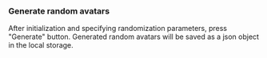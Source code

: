 ### Generate random avatars

After initialization and specifying randomization parameters, press "Generate" button. Generated random avatars will be saved as a json object in the local storage.